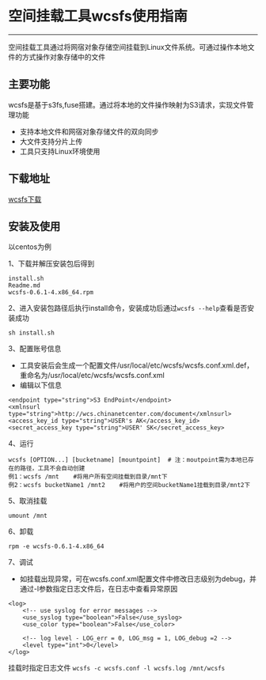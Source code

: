 # 空间挂载工具wcsfs使用指南

---

空间挂载工具通过将网宿对象存储空间挂载到Linux文件系统。可通过操作本地文件的方式操作对象存储中的文件

## 主要功能
wcsfs是基于s3fs,fuse搭建。通过将本地的文件操作映射为S3请求，实现文件管理功能

 - 支持本地文件和网宿对象存储文件的双向同步
 - 大文件支持分片上传
 - 工具只支持Linux环境使用

## 下载地址
[wcsfs下载](http://wcsd.chinanetcenter.com/tool/wcsfs-0.6.1-8-centos-x86-64.zip)

## 安装及使用
以centos为例

1、下载并解压安装包后得到

```
install.sh
Readme.md
wcsfs-0.6.1-4.x86_64.rpm

```

2、进入安装包路径后执行install命令，安装成功后通过`wcsfs --help`查看是否安装成功

```
sh install.sh

```

3、配置账号信息

- 工具安装后会生成一个配置文件/usr/local/etc/wcsfs/wcsfs.conf.xml.def，重命名为/usr/local/etc/wcsfs/wcsfs.conf.xml
- 编辑以下信息

```
<endpoint type="string">S3 EndPoint</endpoint>
<xmlnsurl type="string">http://wcs.chinanetcenter.com/document</xmlnsurl>
<access_key_id type="string">USER's AK</access_key_id>
<secret_access_key type="string">USER' SK</secret_access_key>

```

4、运行

```
wcsfs [OPTION...] [bucketname] [mountpoint]  # 注：moutpoint需为本地已存在的路径，工具不会自动创建
例1：wcsfs /mnt    #将用户所有空间挂载到目录/mnt下
例2：wcsfs bucketName1 /mnt2    #将用户的空间bucketName1挂载到目录/mnt2下
```

5、取消挂载

```
umount /mnt
```

6、卸载
```
rpm -e wcsfs-0.6.1-4.x86_64
```

7、调试

- 如挂载出现异常，可在wcsfs.conf.xml配置文件中修改日志级别为debug，并通过-l参数指定日志文件后，在日志中查看异常原因
```
<log>
	<!-- use syslog for error messages -->
	<use_syslog type="boolean">False</use_syslog>
 	<use_color type="boolean">False</use_color>

 	<!-- log level - LOG_err = 0, LOG_msg = 1, LOG_debug =2 -->
 	<level type="int">0</level>
</log>
```

挂载时指定日志文件
`wcsfs -c wcsfs.conf -l wcsfs.log /mnt/wcsfs`
